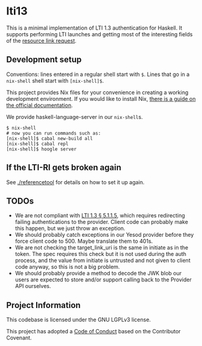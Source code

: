 # lti13

This is a minimal implementation of LTI 1.3 authentication for Haskell. It
supports performing LTI launches and getting most of the interesting fields of
the [resource link request](http://www.imsglobal.org/spec/lti/v1p3/#examplelinkrequest).

## Development setup

Conventions: lines entered in a regular shell start with `$`. Lines that go in
a `nix-shell` shell start with `[nix-shell]$`.

This project provides Nix files for your convenience in creating a working
development environment. If you would like to install Nix, [there is a guide on
the official documentation](https://nixos.org/nix/manual/#ch-installing-binary).

We provide haskell-language-server in our `nix-shell`s.

```
$ nix-shell
# now you can run commands such as:
[nix-shell]$ cabal new-build all
[nix-shell]$ cabal repl
[nix-shell]$ hoogle server
```

## If the LTI-RI gets broken again

See [./referencetool](./referencetool) for details on how to set it up again.

## TODOs

* We are not compliant with [LTI 1.3 §
  5.1.1.5](http://www.imsglobal.org/spec/security/v1p0/#authentication-error-response),
  which requires redirecting failing authentications to the provider. Client code
  can probably make this happen, but we just throw an exception.
* We should probably catch exceptions in our Yesod provider before they force
  client code to 500. Maybe translate them to 401s.
* We are not checking the target_link_uri is the same in initiate as in the
  token. The spec requires this check but it is not used during the auth process, and
  the value from initiate is untrusted and not given to client code anyway, so this is
  not a big problem.
* We should probably provide a method to decode the JWK blob our users are
  expected to store and/or support calling back to the Provider API ourselves.

## Project Information

This codebase is licensed under the GNU LGPLv3 license.

This project has adopted a [Code of Conduct](CODE_OF_CONDUCT.md) based on the
Contributor Covenant.
